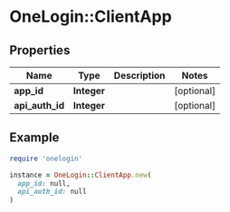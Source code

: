 # OneLogin::ClientApp

## Properties

| Name | Type | Description | Notes |
| ---- | ---- | ----------- | ----- |
| **app_id** | **Integer** |  | [optional] |
| **api_auth_id** | **Integer** |  | [optional] |

## Example

```ruby
require 'onelogin'

instance = OneLogin::ClientApp.new(
  app_id: null,
  api_auth_id: null
)
```

